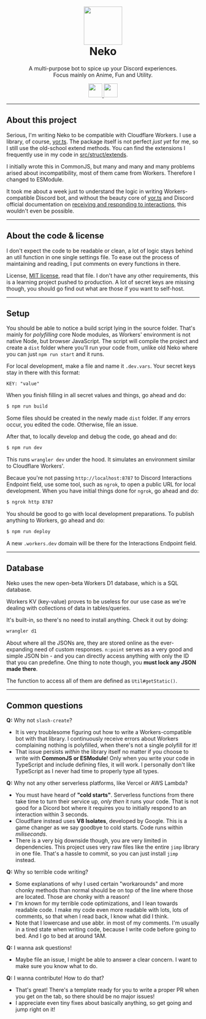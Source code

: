 <h1 align="center"><img src='https://cdn.discordapp.com/avatars/704992714109878312/fd49d4d9006710f8b9b5bdc027e6440a.png?size=128' height='100'><br>Neko</br></h1>
<p align="center">A multi-purpose bot to spice up your Discord experiences.<br>Focus mainly on Anime, Fun and Utility.</br></p>
<p align="center">
  <a href="https://forthebadge.com/">
    <img src="https://i.imgur.com/JJkdjKu.png" height="36"/>
  </a>
  <a href="https://workers.cloudflare.com/">
    <img src="https://i.imgur.com/WWKxNLN.png" height="36"/>
  </a>
</p>

---
## About this project

Serious, I'm writing Neko to be compatible with Cloudflare Workers. I use a library, of course, [yor.ts](https://github.com/OreOreki/yor.ts). The package itself is not perfect *just yet* for me, so I still use the old-school extend methods. You can find the extensions I frequently use in my code in [src/struct/extends](/src/struct/extends/).

I initially wrote this in CommonJS, but many and many and many problems arised about incompatibility, most of them came from Workers. Therefore I changed to ESModule.

It took me about a week just to understand the logic in writing Workers-compatible Discord bot, and without the beauty core of [yor.ts](https://github.com/OreOreki/yor.ts) and Discord official documentation on [receiving and responding to interactions](https://discord.com/developers/docs/interactions/receiving-and-responding), this wouldn't even be possible.

---

## About the code & license

I don't expect the code to be readable or clean, a lot of logic stays behind an util function in one single settings file. To ease out the process of maintaining and reading, I put comments on every functions in there.

License, [MIT license](), read that file. I don't have any other requirements, this is a learning project pushed to production. A lot of secret keys are missing though, you should go find out what are those if you want to self-host.

---

## Setup

You should be able to notice a build script lying in the source folder. That's mainly for *polyfilling* core Node modules, as Workers' environment is not native Node, but browser JavaScript. The script will compile the project and create a `dist` folder where you'll run your code from, unlike old Neko where you can just `npm run start` and it runs.

For local development, make a file and name it `.dev.vars`. Your secret keys stay in there with this format:

```
KEY: "value"
```

When you finish filling in all secret values and things, go ahead and do:

```bash
$ npm run build
```

Some files should be created in the newly made `dist` folder. If any errors occur, you edited the code. Otherwise, file an issue.

After that, to locally develop and debug the code, go ahead and do:

```bash
$ npm run dev
```

This runs `wrangler dev` under the hood. It simulates an environment similar to Cloudflare Workers'.

Becaue you're not passing `http://localhost:8787` to Discord Interactions Endpoint field, use some tool, such as `ngrok`, to open a public URL for local development. When you have initial things done for `ngrok`, go ahead and do:

```bash
$ ngrok http 8787
```

You should be good to go with local development preparations. To publish anything to Workers, go ahead and do:

```bash
$ npm run deploy
```

A new `.workers.dev` domain will be there for the Interactions Endpoint field.

---
## Database

Neko uses the new open-beta Workers D1 database, which is a SQL database.

Workers KV (key-value) proves to be useless for our use case as we're dealing with collections of data in tables/queries.

It's built-in, so there's no need to install anything. Check it out by doing:
```bash
wrangler d1
```


About where all the JSONs are, they are stored online as the ever-expanding need of custom responses. `n:point` serves as a very good and simple JSON bin - and you can directly access anything with only the ID that you can predefine. One thing to note though, you **must lock any JSON made there**.

The function to access all of them are defined as `Util#getStatic()`.

---
## Common questions

**Q:** Why not `slash-create`?

- It is very troublesome figuring out how to write a Workers-compatible bot with that library. I continuously receive errors about Workers complaining nothing is polyfilled, when there's not a single polyfill for it!
- That issue persists *within* the library itself no matter if you choose to write with **CommonJS or ESModule**! Only when you write your code in TypeScript and include defining files, it will work. I personally don't like TypeScript as I never had time to properly type all types.

**Q:** Why not any other serverless platforms, like Vercel or AWS Lambda?

- You must have heard of **"cold starts"**. Serverless functions from there take time to turn their service up, *only then* it runs your code. That is not good for a Dicord bot where it requires you to initially respond to an interaction within 3 seconds.
- Cloudflare instead uses **V8 Isolates**, developed by Google. This is a game changer as we say goodbye to cold starts. Code runs within *miliseconds*.
- There is a very big downside though, you are very limited in dependencies. This project uses very raw files like the entire `jimp` library in one file. That's a hassle to commit, so you can just install `jimp` instead.

**Q:** Why so terrible code writing?

- Some explanations of why I used certain "workarounds" and more chonky methods than normal should be on top of the line where those are located. Those are chonky with a reason!
- I'm known for my terrible code optimizations, and I lean towards readable code. I make my code even more readable with lots, lots of comments, so that when I read back, I know what did I think.
- Note that I lowercase and use abbr. in most of my comments. I'm usually in a tired state when writing code, because I write code before going to bed. And I go to bed at around 1AM.

**Q:** I wanna ask questions!

- Maybe file an issue, I might be able to answer a clear concern. I want to make sure you know what to do.

**Q:** I wanna contribute! How to do that?

- That's great! There's a template ready for you to write a proper PR when you get on the tab, so there should be no major issues!
- I appreciate even tiny fixes about basically anything, so get going and jump right on it!